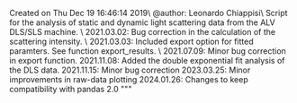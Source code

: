 Created on Thu Dec 19 16:46:14 2019\\
@author: Leonardo Chiappisi\\
Script for the analysis of static and dynamic light scattering data from the ALV DLS/SLS machine. \\
2021.03.02: Bug correction in the calculation of the scattering intensity. \\
2021.03.03: Included export option for fitted paramters. See function export_results. \\
2021.07.09: Minor bug correction in export function.
2021.11.08: Added the double exponential fit analysis of the DLS data. 
2021.11.15: Minor bug correction
2023.03.25: Minor improvements in raw-data plotting
2024.01.26: Changes to keep compatibility with pandas 2.0
"""
